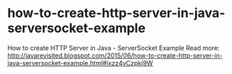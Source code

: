 # how-to-create-http-server-in-java-serversocket-example
How to create HTTP Server in Java - ServerSocket Example  Read more: http://javarevisited.blogspot.com/2015/06/how-to-create-http-server-in-java-serversocket-example.html#ixzz4vCzpki9W
